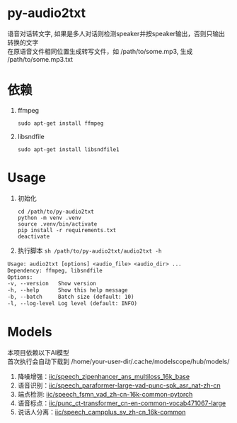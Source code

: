 # py-audio2txt
语音对话转文字, 如果是多人对话则检测speaker并按speaker输出，否则只输出转换的文字  
在原语音文件相同位置生成转写文件，如 /path/to/some.mp3, 生成 /path/to/some.mp3.txt

# 依赖
1. ffmpeg
    ```shell
    sudo apt-get install ffmpeg
    ```
2. libsndfile
    ```shell
    sudo apt-get install libsndfile1
    ```
# Usage
1. 初始化
    ```shell
    cd /path/to/py-audio2txt
    python -m venv .venv
    source .venv/bin/activate
    pip install -r requirements.txt
    deactivate
    ```

2. 执行脚本
``` sh /path/to/py-audio2txt/audio2txt -h ```
```txt
Usage: audio2txt [options] <audio_file> <audio_dir> ...
Dependency: ffmpeg, libsndfile
Options:
-v, --version   Show version
-h, --help      Show this help message
-b, --batch     Batch size (default: 10)
-l, --log-level Log level (default: INFO)
```

# Models
本项目依赖以下AI模型  
首次执行会自动下载到 /home/your-user-dir/.cache/modelscope/hub/models/
1. 降噪增强：[iic/speech_zipenhancer_ans_multiloss_16k_base](https://modelscope.cn/models/iic/speech_zipenhancer_ans_multiloss_16k_base)
2. 语音识别：[iic/speech_paraformer-large-vad-punc-spk_asr_nat-zh-cn](https://modelscope.cn/models/iic/speech_paraformer-large-vad-punc-spk_asr_nat-zh-cn)
3. 端点检测: [iic/speech_fsmn_vad_zh-cn-16k-common-pytorch](https://modelscope.cn/models/iic/speech_fsmn_vad_zh-cn-16k-common-pytorch)
4. 语音标点：[iic/punc_ct-transformer_cn-en-common-vocab471067-large](https://modelscope.cn/models/iic/punc_ct-transformer_cn-en-common-vocab471067-large)
5. 说话人分离：[iic/speech_campplus_sv_zh-cn_16k-common](https://modelscope.cn/models/iic/speech_campplus_sv_zh-cn_16k-common)
